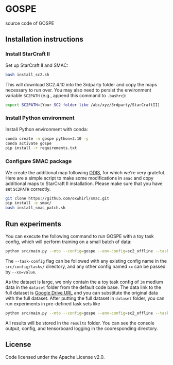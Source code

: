 # GOSPE
source code of GOSPE

## Installation instructions

### Install StarCraft II

Set up StarCraft II and SMAC:

```bash
bash install_sc2.sh
```

This will download SC2.4.10 into the 3rdparty folder and copy the maps necessary to run over. You may also need to persist the environment variable `SC2PATH` (e.g., append this command to `.bashrc`):

```bash
export SC2PATH=[Your SC2 folder like /abc/xyz/3rdparty/StarCraftII]
```

### Install Python environment

Install Python environment with conda:

```bash
conda create -n gospe python=3.10 -y
conda activate gospe
pip install -r requirements.txt
```

### Configure SMAC package

We create the additional map following [ODIS](https://github.com/LAMDA-RL/ODIS), for which we're very grateful. Here are a simple script to make some modifications in `smac` and copy additional maps to StarCraft II installation. Please make sure that you have set `SC2PATH` correctly.

```bash
git clone https://github.com/oxwhirl/smac.git
pip install -e smac/
bash install_smac_patch.sh
```

## Run experiments

You can execute the following command to run GOSPE with a toy task config, which will perform training on a small batch of data:

```bash
python src/main.py --mto --config=gospe --env-config=sc2_offline --task-config=toy --seed=1 --note=toytest
```

The `--task-config` flag can be followed with any existing config name in the `src/config/tasks/` directory, and any other config named `xx` can be passed by `--xx=value`. 

As the dataset is large, we only contain the a toy task config of `3m` medium data in the `dataset` folder from the default code base. The data link to the full dataset is [Google Drive URL](https://drive.google.com/file/d/1yyqMBwZkEV6SIXB7F41Lc9tQeCoq_Nza/view?usp=sharing) and you can substitute the original data with the full dataset. After putting the full dataset in `dataset` folder, you can run experiments in pre-defined task sets like 

```bash
python src/main.py --mto --config=gospe --env-config=sc2_offline --task-config=marine-hard-expert --seed=1 --note=SMACtest
```

All results will be stored in the `results` folder. You can see the console output, config, and tensorboard logging in the cooresponding directory.

## License

Code licensed under the Apache License v2.0.

